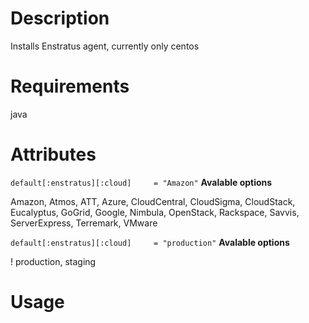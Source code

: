 Description
===========
Installs Enstratus agent, currently only centos

Requirements
============
java

Attributes
==========

```default[:enstratus][:cloud]     = "Amazon"```
__Avalable options__

Amazon, Atmos, ATT, Azure, CloudCentral, CloudSigma, CloudStack, Eucalyptus,
GoGrid, Google, Nimbula, OpenStack, Rackspace, Savvis, ServerExpress, Terremark, VMware

```default[:enstratus][:cloud]     = "production"```
__Avalable options__

! production, staging

Usage
=====

